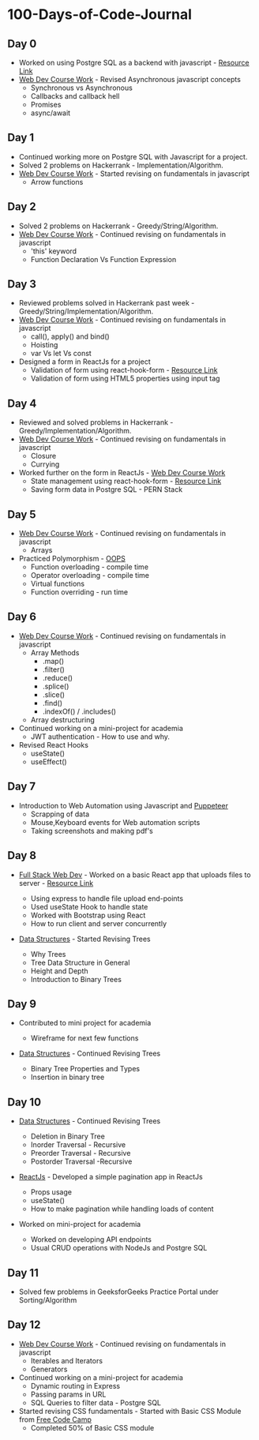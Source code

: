 # 100-Days-of-Code-Journal

## Day 0 

+ Worked on using Postgre SQL as a backend with javascript - [Resource Link](https://www.youtube.com/watch?v=ufdHsFClAk0&t=734s)
+ [Web Dev Course Work](https://github.com/barath83/Web-Dev-Course-Work/tree/master/vanilla%20javascript/asynchronous-javascript) - Revised Asynchronous javascript concepts
    * Synchronous vs Asynchronous
    * Callbacks and callback hell
    * Promises
    * async/await


## Day 1

+ Continued working more on Postgre SQL with Javascript for a project.
+ Solved 2 problems on Hackerrank - Implementation/Algorithm.
+ [Web Dev Course Work](https://github.com/barath83/Web-Dev-Course-Work/tree/master/vanilla%20javascript/fundamentals-javascript) - Started revising on fundamentals in javascript
    * Arrow functions

## Day 2

+ Solved 2 problems on Hackerrank - Greedy/String/Algorithm.
+ [Web Dev Course Work](https://github.com/barath83/Web-Dev-Course-Work/tree/master/vanilla%20javascript/fundamentals-javascript) - Continued revising on fundamentals in javascript
    * 'this' keyword
    * Function Declaration Vs Function Expression

## Day 3

+ Reviewed problems solved in Hackerrank past week - Greedy/String/Implementation/Algorithm.
+ [Web Dev Course Work](https://github.com/barath83/Web-Dev-Course-Work/tree/master/vanilla%20javascript/fundamentals-javascript) - Continued revising on fundamentals in javascript
    * call(), apply() and bind()
    * Hoisting
    * var Vs let Vs const
+ Designed a form in ReactJs for a project
   * Validation of form using react-hook-form - [Resource Link](https://react-hook-form.com/)
   * Validation of form using HTML5 properties using input tag
   

## Day 4

+ Reviewed and solved problems in Hackerrank - Greedy/Implementation/Algorithm.
+ [Web Dev Course Work](https://github.com/barath83/Web-Dev-Course-Work/tree/master/vanilla%20javascript/fundamentals-javascript) - Continued revising on fundamentals in javascript
    * Closure
    * Currying
+ Worked further on the form in ReactJs - [Web Dev Course Work](https://github.com/barath83/Web-Dev-Course-Work/tree/master/pern_stack/studentForm)
   * State management using react-hook-form - [Resource Link](https://react-hook-form.com/)
   * Saving form data in Postgre SQL - PERN Stack
   

## Day 5

+ [Web Dev Course Work](https://github.com/barath83/Web-Dev-Course-Work/tree/master/vanilla%20javascript/fundamentals-javascript) - Continued revising on fundamentals in javascript
    * Arrays
+ Practiced Polymorphism - [OOPS](https://github.com/barath83/DSA-and-Programming-Concepts/tree/master/OOPS/Polymorphism)
   * Function overloading - compile time
   * Operator overloading - compile time
   * Virtual functions
   * Function overriding - run time
   

## Day 6

+ [Web Dev Course Work](https://github.com/barath83/Web-Dev-Course-Work/tree/master/vanilla%20javascript/fundamentals-javascript) - Continued revising on fundamentals in javascript
    * Array Methods
      * .map()
      * .filter()
      * .reduce()
      * .splice()
      * .slice()
      * .find()
      * .indexOf() / .includes()
    * Array destructuring  
+ Continued working on a mini-project for academia
   * JWT authentication - How to use and why.
+ Revised React Hooks
   * useState()
   * useEffect()
   

## Day 7 

+ Introduction to Web Automation using Javascript and [Puppeteer](https://github.com/puppeteer/puppeteer)
   * Scrapping of data 
   * Mouse,Keyboard events for Web automation scripts
   * Taking screenshots and making pdf's
   
   
## Day 8 

+ [Full Stack Web Dev](https://github.com/barath83/Full-Stack-Web-Dev-Course-Work/tree/master/mern_stack/basic_projects/reactExpressFileUploader) - Worked on a basic React app that uploads files to server - [Resource Link](https://www.youtube.com/watch?v=b6Oe2puTdMQ)
   * Using express to handle file upload end-points
   * Used useState Hook to handle state
   * Worked with Bootstrap using React
   * How to run client and server concurrently
   
+ [Data Structures](https://github.com/barath83/DSA-and-Programming-Concepts/tree/master/Data%20Structures/Trees) - Started Revising Trees
   * Why Trees
   * Tree Data Structure in General
   * Height and Depth
   * Introduction to Binary Trees
   

## Day 9 

+ Contributed to mini project for academia 
   * Wireframe for next few functions
   
+ [Data Structures](https://github.com/barath83/DSA-and-Programming-Concepts/tree/master/Data%20Structures/Trees/Binary%20Tree) - Continued Revising Trees
   * Binary Tree Properties and Types
   * Insertion in binary tree
   
   
## Day 10 

+ [Data Structures](https://github.com/barath83/DSA-and-Programming-Concepts/tree/master/Data%20Structures/Trees/Binary%20Tree) - Continued Revising Trees
   * Deletion in Binary Tree
   * Inorder Traversal - Recursive
   * Preorder Traversal - Recursive
   * Postorder Traversal -Recursive
   
+ [ReactJs](https://github.com/barath83/Full-Stack-Web-Dev-Course-Work/tree/master/reactJS/basic_projects/lorem_ipsum) - Developed a simple pagination app in ReactJs
   * Props usage
   * useState()
   * How to make pagination while handling loads of content
   
+ Worked on mini-project for academia
   * Worked on developing API endpoints
   * Usual CRUD operations with NodeJs and Postgre SQL
   

## Day 11

+ Solved few problems in GeeksforGeeks Practice Portal under Sorting/Algorithm
   


## Day 12

+ [Web Dev Course Work](https://github.com/barath83/Web-Dev-Course-Work/tree/master/vanilla%20javascript/fundamentals-javascript) - Continued revising on fundamentals in javascript
    * Iterables and Iterators
    * Generators
+ Continued working on a mini-project for academia
   * Dynamic routing in Express
   * Passing params in URL
   * SQL Queries to filter data - Postgre SQL
+ Started revising CSS fundamentals - Started with Basic CSS Module from [Free Code Camp](https://www.freecodecamp.org/learn)
   * Completed 50% of Basic CSS module


   
   
   
   
   
   
 
